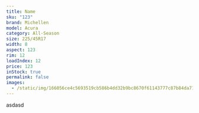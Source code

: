 ```yaml
---
title: Name
sku: "123"
brand: Michellen
model: Acura
category: All-Season
size: 225/45R17
width: 8
aspect: 123
rim: 12
loadIndex: 12
price: 123
inStock: true
permalink: false
images:
  - /static/img/166056ce4c5693519cb586b4dd32b9bc8670f61143777c87b84da7145dfdc9fc.jpg
---
```


a﻿sdasd
